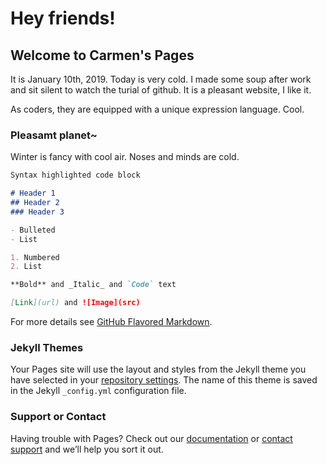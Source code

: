 # Hey friends!
## Welcome to Carmen's Pages

It is January 10th, 2019. Today is very cold. I made some soup after work and sit silent to watch the turial of github. It is a pleasant website, I like it.

As coders, they are equipped with a unique expression language. Cool.

### Pleasamt planet~

Winter is fancy with cool air. Noses and minds are cold.

```markdown
Syntax highlighted code block

# Header 1
## Header 2
### Header 3

- Bulleted
- List

1. Numbered
2. List

**Bold** and _Italic_ and `Code` text

[Link](url) and ![Image](src)
```

For more details see [GitHub Flavored Markdown](https://guides.github.com/features/mastering-markdown/).

### Jekyll Themes

Your Pages site will use the layout and styles from the Jekyll theme you have selected in your [repository settings](https://github.com/Carmen-China/carmen-china.github.io/settings). The name of this theme is saved in the Jekyll `_config.yml` configuration file.

### Support or Contact

Having trouble with Pages? Check out our [documentation](https://help.github.com/categories/github-pages-basics/) or [contact support](https://github.com/contact) and we’ll help you sort it out.
